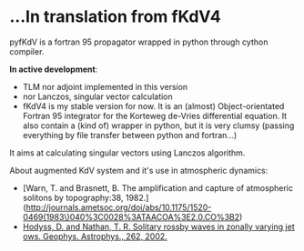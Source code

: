 ...In translation from fKdV4
============================

pyfKdV is a fortran 95 propagator wrapped in python through cython compiler.

__In active development__:

 * TLM nor adjoint implemented in this version
 * nor Lanczos, singular vector calculation
 * fKdV4 is my stable version for now. It is an (almost) Object-orientated Fortran 95 integrator for the Korteweg de-Vries differential equation.  It also contain a (kind of) wrapper in python, but it is very clumsy (passing everything by file transfer between python and fortran...)

It aims at calculating singular vectors using Lanczos algorithm.

About augmented KdV system and it's use in atmospheric dynamics:

 * [Warn, T. and Brasnett, B. The amplification and capture of atmospheric solitons by topography:38, 1982.](http://journals.ametsoc.org/doi/abs/10.1175/1520-0469(1983\)040%3C0028%3ATAACOA%3E2.0.CO%3B2)
 * [Hodyss, D. and Nathan, T. R. Solitary rossby waves in zonally varying jet ows. Geophys. Astrophys., 262, 2002.](http://www.tandfonline.com/doi/abs/10.1080/03091920290011012#.Ug1egSHPTMU)

